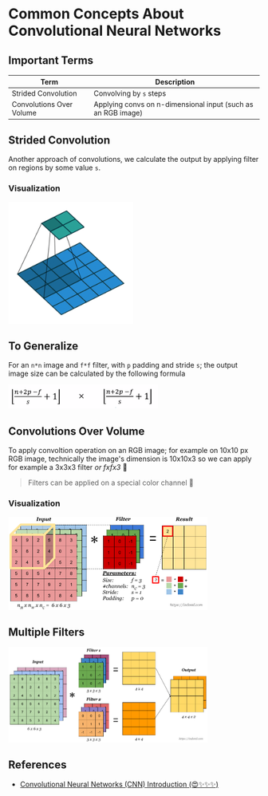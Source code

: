 # Common Concepts About Convolutional Neural Networks

## Important Terms
| Term                | Description   |
| ------------------- |---------------|
| Strided Convolution | Convolving by `s` steps |
| Convolutions Over Volume | Applying convs on n-dimensional input (such as an RGB image) |


## Strided Convolution
Another approach of convolutions, we calculate the output by applying filter on regions by some value `s`. 

### Visualization 
<img src="../res/StridedConv.gif" width="250"  />


## To Generalize

For an `n*n` image and `f*f` filter, with `p` padding and stride `s`; the output image size can be calculated by the following formula

<img src="../res/ConvResult.PNG" width="300"  />

## Convolutions Over Volume
To apply convoltion operation on an RGB image; for example on 10x10 px RGB image, technically the image's dimension is 10x10x3 so we can apply for example a 3x3x3 filter _or fxfx3_ 🤳


> Filters can be applied on a special color channel 🎨

### Visualization

<img src="../res/ConvVolume.png" width="400"  />

## Multiple Filters

<img src="../res/ConvMulti.png" width="400"  />



## References
- [Convolutional Neural Networks (CNN) Introduction (😍✨✨✨)](https://indoml.com/2018/03/07/student-notes-convolutional-neural-networks-cnn-introduction/)
